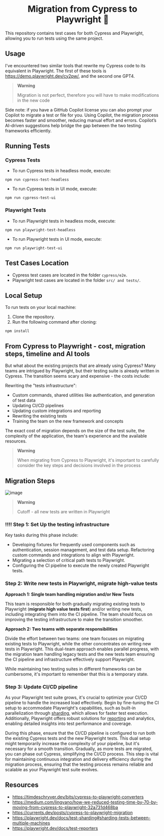<h1 align="center">Migration from Cypress to Playwright 👋</h1>

This repository contains test cases for both Cypress and Playwright, allowing you to run tests using the same project.


## Usage

I've encountered two similar tools that rewrite my Cypress code to its equivalent in Playwright.
The first of these tools is https://demo.playwright.dev/cy2pw/, and the second one GPT4.

> **Warning**
> 
> Migration is not perfect, therefore you will have to make modifications in the new code

Side note: if you have a GitHub Copilot license you can also prompt your Copilot to migrate a test or file for you. 
Using Copilot, the migration process becomes faster and smoother, reducing manual effort and errors. Copilot’s AI-driven suggestions help bridge the gap between the two testing frameworks efficiently.

## Running Tests

### Cypress Tests

- To run Cypress tests in headless mode, execute: 
```
npm run cypress-test-headless
```

- To run Cypress tests in UI mode, execute:
```
npm run cypress-test-ui
```

### Playwright Tests

- To run Playwright tests in headless mode, execute:
```
npm run playwright-test-headless
```

- To run Playwright tests in UI mode, execute:
```
npm run playwright-test-ui
```

## Test Cases Location

- Cypress test cases are located in the folder `cypress/e2e`.
- Playwright test cases are located in the folder `src/ and tests/`.

## Local Setup

To run tests on your local machine:

1. Clone the repository.
2. Run the following command after cloning:
```
npm install
```

## From Cypress to Playwright - cost, migration steps, timeline and AI tools 

But what about the existing projects that are already using Cypress? Many teams are intrigued by Playwright, but their testing suite is already written in Cypress. The transition seems scary and expensive - the costs include:

Rewriting the "tests infrastructure": 
- Custom commands, shared utilities like authentication, and generation of test data
- Updating CI/CD pipelines
- Updating custom integrations and reporting
- Rewriting the existing tests
- Training the team on the new framework and concepts

The exact cost of migration depends on the size of the test suite, the complexity of the application, the team's experience and the available resources.


> **Warning**
> 
> When migrating from Cypress to Playwright, it's important to carefully consider the key steps and decisions involved in the process

## Migration Steps 
![image](levels)

> **Warning**
> 
> Cutoff - all new tests are written in Playwright

### !!!! Step 1: Set Up the testing infrastructure

Key tasks during this phase include:

- Developing fixtures for frequently used components such as authentication, session management, and test data setup.
Refactoring custom commands and integrations to align with Playwright.
- Migrating a selection of critical path tests to Playwright.
- Configuring the CI pipeline to execute the newly created Playwright tests.

### Step 2: Write new tests in Playwright, migrate high-value tests

**Approach 1: Single team handling migration and/or New Tests**

 This team is responsible for both gradually migrating existing tests to Playwright (**migrate high value tests first**) and/or writing new tests, including integrating them into the CI pipeline. The team should focus on improving the testing infrastructure to make the transition smoother.

**Approach 2: Two teams with separate responsibilities**

Divide the effort between two teams: one team focuses on migrating existing tests to Playwright, while the other concentrates on writing new tests in Playwright. This dual-team approach enables parallel progress, with the migration team handling legacy tests and the new tests team ensuring the CI pipeline and infrastructure effectively support Playwright.

While maintaining two testing suites in different frameworks can be cumbersome, it's important to remember that this is a temporary state.

### Step 3: Update CI/CD pipeline

As your Playwright test suite grows, it's crucial to optimize your CI/CD pipeline to handle the increased load effectively. Begin by fine-tuning the CI setup to accommodate Playwright's capabilities, such as built-in parallelization through [sharding](https://playwright.dev/docs/test-sharding#sharding-tests-between-multiple-machines), which allows for faster test execution. Additionally, Playwright offers robust solutions for [reporting](https://playwright.dev/docs/test-reporters) and analytics, enabling detailed insights into test performance and coverage.

 During this phase, ensure that the CI/CD pipeline is configured to run both the existing Cypress tests and the new Playwright tests. This dual setup might temporarily increase the complexity of your pipeline, but it's necessary for a smooth transition. Gradually, as more tests are migrated, you can phase out Cypress, simplifying the CI/CD process. This step is vital for maintaining continuous integration and delivery efficiency during the migration process, ensuring that the testing process remains reliable and scalable as your Playwright test suite evolves.


## Resources
- https://timdeschryver.dev/bits/cypress-to-playwright-converters
- https://medium.com/lingvano/how-we-reduced-testing-time-by-70-by-moving-from-cypress-to-playwright-32a731d468ba
- https://currents.dev/posts/cypress-to-playwright-migration
- https://playwright.dev/docs/test-sharding#sharding-tests-between-multiple-machines
- https://playwright.dev/docs/test-reporters